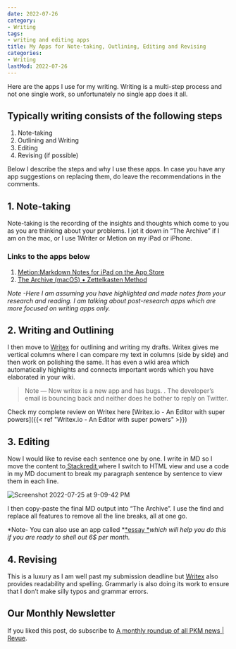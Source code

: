 ```yaml
---
date: 2022-07-26
category:
- Writing
tags:
- writing and editing apps
title: My Apps for Note-taking, Outlining, Editing and Revising
categories:
- Writing
lastMod: 2022-07-26
---
```

Here are the apps I use for my writing. Writing is a multi-step process and not one single work, so unfortunately no single app does it all.

## Typically writing consists of the following steps

1. Note-taking
2. Outlining and Writing
3. Editing
4. Revising (if possible)

Below I describe the steps and why I use these apps. In case you have any app suggestions on replacing them, do leave the recommendations in the comments.

## 1. Note-taking

Note-taking is the recording of the insights and thoughts which come to you as you are thinking about your problems. I jot it down in “The Archive” if I am on the mac, or I use 1Writer or Metion on my iPad or iPhone.

### Links to the apps below

1. [Metion:Markdown Notes for iPad on the App Store](https://apps.apple.com/us/app/metion-markdown-notes-for-ipad/id1530965242)
2. [The Archive (macOS) • Zettelkasten Method](https://zettelkasten.de/the-archive/)

*Note -Here I am assuming you have highlighted and made notes from your research and reading. I am talking about post-research apps which are more focused on writing apps only.*

## 2. Writing and Outlining

I then move to [Writex](https://writex.io/) for outlining and writing my drafts. Writex gives me vertical columns where I can compare my text in columns (side by side) and then work on polishing the same. It has even a wiki area which automatically highlights and connects important words which you have elaborated in your wiki.

> Note — Now writex is a new app and has bugs. . The developer’s email is bouncing back and neither does he bother to reply on Twitter.

Check my complete review on Writex here [Writex.io - An Editor with super powers]({{< ref "Writex.io - An Editor with super powers" >}})

## 3. Editing

Now I would like to revise each sentence one by one. I write in MD so I move the content to[ Stackredit ](https://stackedit.io/)where I switch to HTML view and use a code in my MD document to break my paragraph sentence by sentence to view them in each line.

![Screenshot 2022-07-25 at 9-09-42 PM](https://mataroa.blog/images/07cf8002.png)

I then copy-paste the final MD output into “The Archive”. I use the find and replace all features to remove all the line breaks, all at one go.

*Note- You can also use an app called *[*essay *](https://essay.app/)*which will help you do this if you are ready to shell out 6$ per month.*

## 4. Revising

This is a luxury as I am well past my submission deadline but [Writex](https://writex.io/) also provides readability and spelling. Grammarly is also doing its work to ensure that I don’t make silly typos and grammar errors.



## Our Monthly Newsletter

If you liked this post, do subscribe to  [A monthly roundup of all PKM news | Revue](https://www.getrevue.co/profile/pkmone).
